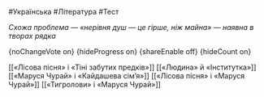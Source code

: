 #Українська #Література #Тест

*Схожа проблема — «нерівня душ — це гірше, ніж майна» — наявна в творах рядка*

{noChangeVote on}
{hideProgress on}
{shareEnable off}
{hideCount on}

[[«Лісова пісня» і «Тіні забутих предків»]]
[[«Людина» й «Інститутка»]]
[[«Маруся Чурай» і «Кайдашева сім’я»]]
[[«Лісова пісня» і «Маруся Чурай»]]
[[«Тигролови» і «Маруся Чурай»]]
